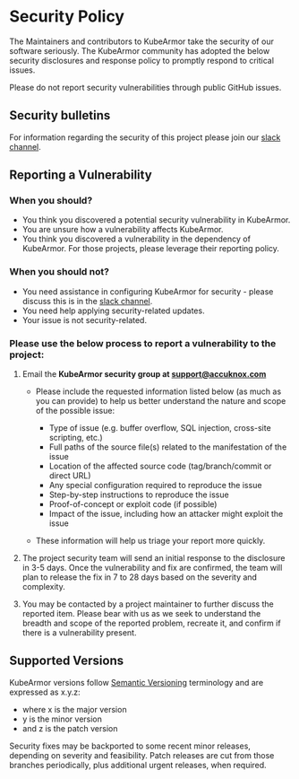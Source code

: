 # Security Policy
The Maintainers and contributors to KubeArmor take the security of our software seriously. 
The KubeArmor community has adopted the below security disclosures and response policy to promptly respond to critical issues.

Please do not report security vulnerabilities through public GitHub issues.

## Security bulletins
For information regarding the security of this project please join our [slack channel](https://join.slack.com/t/kubearmor/shared_invite/zt-2bhlgoxw1-WTLMm_ica8PIhhNBNr2GfA).

## Reporting a Vulnerability
### When you should?
- You think you discovered a potential security vulnerability in KubeArmor.
- You are unsure how a vulnerability affects KubeArmor.
- You think you discovered a vulnerability in the dependency of KubeArmor. For those projects, please leverage their reporting policy.

### When you should not?
- You need assistance in configuring KubeArmor for security - please discuss this is in the [slack channel](https://join.slack.com/t/kubearmor/shared_invite/zt-2bhlgoxw1-WTLMm_ica8PIhhNBNr2GfA).
- You need help applying security-related updates.
- Your issue is not security-related.

### Please use the below process to report a vulnerability to the project:
1. Email the **KubeArmor security group at support@accuknox.com**

    * Please include the requested information listed below (as much as you can provide) to help us better understand the nature and scope of the possible issue:
        * Type of issue (e.g. buffer overflow, SQL injection, cross-site scripting, etc.)
        * Full paths of the source file(s) related to the manifestation of the issue
        * Location of the affected source code (tag/branch/commit or direct URL) 
        * Any special configuration required to reproduce the issue
        * Step-by-step instructions to reproduce the issue
        * Proof-of-concept or exploit code (if possible)
        * Impact of the issue, including how an attacker might exploit the issue

    * These information will help us triage your report more quickly.

2. The project security team will send an initial response to the disclosure in 3-5 days. Once the vulnerability and fix are confirmed, the team will plan to release the fix in 7 to 28 days based on the severity and complexity.

3. You may be contacted by a project maintainer to further discuss the reported item. Please bear with us as we seek to understand the breadth and scope of the reported problem, recreate it, and confirm if there is a vulnerability present.

## Supported Versions
KubeArmor versions follow [Semantic Versioning](https://semver.org/) terminology and are expressed as x.y.z:
- where x is the major version
- y is the minor version
- and z is the patch version

Security fixes may be backported to some recent minor releases, depending on severity and feasibility. Patch releases are cut from those branches periodically, plus additional urgent releases, when required.